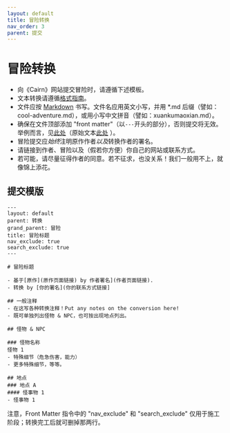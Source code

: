 ```yaml
---
layout: default
title: 冒险转换
nav_order: 3
parent: 提交
---
```


# 冒险转换

- 向《Cairn》网站提交冒险时，请遵循下述模板。
- 文本转换请遵循[格式指南](/submissions/style-guide)。
- 文件应按 [Markdown](/submissions/submission-guide/#markdown) 书写。文件名应用英文小写，并用 \*.md 后缀（譬如：cool-adventure.md），或用小写中文拼音（譬如：xuankumaoxian.md）。
- 确保在文件顶部添加 "front matter"（以`---`开头的部分），否则提交将无效。举例而言，见[此处](/adventures/conversions/stellarium-of-the-vinteralf)（原始文本[此处](https://github.com/yochaigal/cairn/blob/main/adventures/conversions/stellarium-of-the-vinteralf.md) ）。
- 冒险提交应*始终*注明原作作者*以及*转换作者的署名。
- 请链接到作者、冒险以及（假若你方便）你自己的网站或联系方式。
- 若可能，请尽量征得作者的同意。若不征求，也没关系！我们一般用不上，就像锦上添花。

## 提交模版

```
---
layout: default
parent: 转换
grand_parent: 冒险
title: 冒险标题
nav_exclude: true
search_exclude: true
---

# 冒险标题

- 基于[原作](原作页面链接) by 作者署名](作者页面链接).
- 转换 by [你的署名](你的联系方式链接]

## 一般注释
- 在这写各种转换注释！Put any notes on the conversion here!
- 既可单独列出怪物 & NPC，也可按出现地点列出。

## 怪物 & NPC

### 怪物名称
怪物 1
- 特殊细节（危急伤害，能力）
- 更多特殊细节，等等。

## 地点
### 地点 A
#### 怪事物 1
- 怪事物 1

```

注意，Front Matter 指令中的 "nav_exclude" 和 "search_exclude" 仅用于施工阶段；转换完工后就可删掉那两行。
